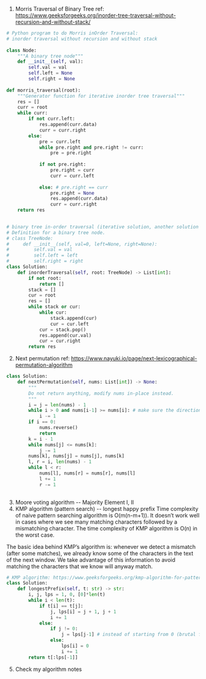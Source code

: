 1. Morris Traversal of Binary Tree
ref: https://www.geeksforgeeks.org/inorder-tree-traversal-without-recursion-and-without-stack/

```Python
# Python program to do Morris inOrder Traversal: 
# inorder traversal without recursion and without stack 
  
class Node: 
    """A binary tree node"""
    def __init__(self, val): 
        self.val = val
        self.left = None 
        self.right = None 
  
def morris_traversal(root): 
    """Generator function for iterative inorder tree traversal"""
    res = []
    curr = root 
    while curr:     
        if not curr.left: 
            res.append(curr.data) 
            curr = curr.right 
        else: 
            pre = curr.left 
            while pre.right and pre.right != curr: 
                pre = pre.right 
  
            if not pre.right:  
                pre.right = curr 
                curr = curr.left         
  
            else: # pre.right == curr
                pre.right = None
                res.append(curr.data) 
                curr = curr.right
    return res
              
```

```Python
# binary tree in-order traversal (iterative solution, another solution is recursive solution)
# Definition for a binary tree node.
# class TreeNode:
#     def __init__(self, val=0, left=None, right=None):
#         self.val = val
#         self.left = left
#         self.right = right
class Solution:
    def inorderTraversal(self, root: TreeNode) -> List[int]:
        if not root:
            return []
        stack = []
        cur = root
        res = []
        while stack or cur:
            while cur:
                stack.append(cur)
                cur = cur.left
            cur = stack.pop()
            res.append(cur.val)
            cur = cur.right
        return res

```
2. Next permutation
ref: https://www.nayuki.io/page/next-lexicographical-permutation-algorithm

```Python
class Solution:
    def nextPermutation(self, nums: List[int]) -> None:
        """
        Do not return anything, modify nums in-place instead.
        """
        i = j = len(nums) - 1
        while i > 0 and nums[i-1] >= nums[i]: # make sure the direction is correct
            i -= 1
        if i == 0:
            nums.reverse()
            return
        k = i - 1
        while nums[j] <= nums[k]:
            j -= 1
        nums[k], nums[j] = nums[j], nums[k]
        l, r = i, len(nums) - 1
        while l < r:
            nums[l], nums[r] = nums[r], nums[l]
            l += 1
            r -= 1
      
```

3. Moore voting algorithm -- Majority Element I, II
4. KMP algorithm (pattern search) -- longest happy prefix
Time complexity of naive pattern searching algorithm is O(m(n-m+1)). It doesn’t work well in cases where we see many matching characters followed by a mismatching character. The time complexity of KMP algorithm is O(n) in the worst case.

The basic idea behind KMP’s algorithm is: whenever we detect a mismatch (after some matches), we already know some of the characters in the text of the next window. We take advantage of this information to avoid matching the characters that we know will anyway match. 
```Python
# KMP algorithm: https://www.geeksforgeeks.org/kmp-algorithm-for-pattern-searching/
class Solution:
    def longestPrefix(self, t: str) -> str:
        i, j, lps = 1, 0, [0]*len(t)
        while i < len(t):
            if t[i] == t[j]:
                j, lps[i] = j + 1, j + 1
                i += 1
            else:
                if j != 0:
                    j = lps[j-1] # instead of starting from 0 (brutal force)
                else:
                    lps[i] = 0
                    i += 1
        return t[:lps[-1]]
```
5. Check my algorithm notes

